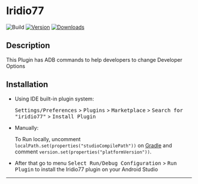 # Iridio77

![Build](https://github.com/israelermel/iridio77/workflows/Build/badge.svg)
[![Version](https://img.shields.io/jetbrains/plugin/v/PLUGIN_ID.svg)](https://plugins.jetbrains.com/plugin/20832-iridio77)
[![Downloads](https://img.shields.io/jetbrains/plugin/d/PLUGIN_ID.svg)](https://plugins.jetbrains.com/plugin/20832-iridio77)

## Description
<!-- Plugin description -->
This Plugin has ADB commands to help developers to change Developer Options
<!-- Plugin description end -->

## Installation

- Using IDE built-in plugin system:
  
  <kbd>Settings/Preferences</kbd> > <kbd>Plugins</kbd> > <kbd>Marketplace</kbd> > <kbd>Search for "iridio77"</kbd> >
  <kbd>Install Plugin</kbd>
  
- Manually:

  To Run locally, uncomment `localPath.set(properties("studioCompilePath"))` on  [Gradle](/build.gradle.kts) and 
  comment `version.set(properties("platformVersion"))`.

- After that go to menu <kbd>Select Run/Debug Configuration</kbd> > <kbd>Run Plugin</kbd> to install the Iridio77 
 plugin on your Android Studio 

---
